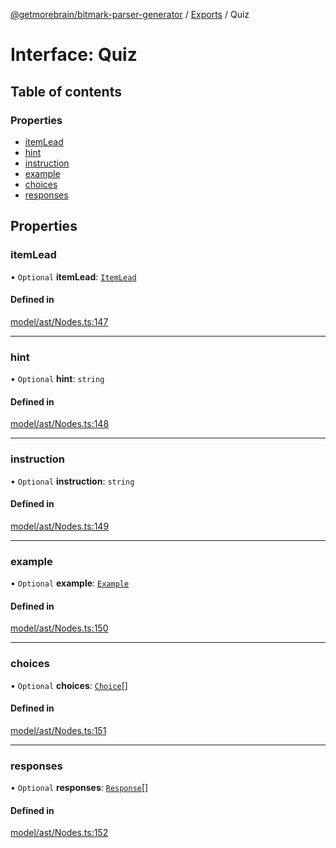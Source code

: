 [@getmorebrain/bitmark-parser-generator](../API.md) / [Exports](../modules.md) / Quiz

# Interface: Quiz

## Table of contents

### Properties

- [itemLead](Quiz.md#itemLead)
- [hint](Quiz.md#hint)
- [instruction](Quiz.md#instruction)
- [example](Quiz.md#example)
- [choices](Quiz.md#choices)
- [responses](Quiz.md#responses)

## Properties

### itemLead

• `Optional` **itemLead**: [`ItemLead`](ItemLead.md)

#### Defined in

[model/ast/Nodes.ts:147](https://github.com/getMoreBrain/bitmark-parser-generator/blob/b82d7bf/src/model/ast/Nodes.ts#L147)

___

### hint

• `Optional` **hint**: `string`

#### Defined in

[model/ast/Nodes.ts:148](https://github.com/getMoreBrain/bitmark-parser-generator/blob/b82d7bf/src/model/ast/Nodes.ts#L148)

___

### instruction

• `Optional` **instruction**: `string`

#### Defined in

[model/ast/Nodes.ts:149](https://github.com/getMoreBrain/bitmark-parser-generator/blob/b82d7bf/src/model/ast/Nodes.ts#L149)

___

### example

• `Optional` **example**: [`Example`](../modules.md#Example)

#### Defined in

[model/ast/Nodes.ts:150](https://github.com/getMoreBrain/bitmark-parser-generator/blob/b82d7bf/src/model/ast/Nodes.ts#L150)

___

### choices

• `Optional` **choices**: [`Choice`](Choice.md)[]

#### Defined in

[model/ast/Nodes.ts:151](https://github.com/getMoreBrain/bitmark-parser-generator/blob/b82d7bf/src/model/ast/Nodes.ts#L151)

___

### responses

• `Optional` **responses**: [`Response`](Response.md)[]

#### Defined in

[model/ast/Nodes.ts:152](https://github.com/getMoreBrain/bitmark-parser-generator/blob/b82d7bf/src/model/ast/Nodes.ts#L152)
